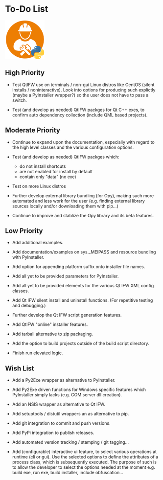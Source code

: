 # To-Do List 
![distbuilder logo](https://raw.githubusercontent.com/BuvinJT/distbuilder/master/docs/img/distbuilder128.png)
 
## High Priority

* Test QtIFW use on terminals / non-gui Linux distros like CentOS 
(silent installs / noninteractive). Look into options for producing such 
explictly (maybe a PyInstaller wrapper?) so the user does not have to pass a 
switch. 

* Test (and develop as needed) QtIFW packges for Qt C++ exes, 
to confirm auto dependency collection (include QML based projects).

## Moderate Priority

* Continue to expand upon the documentation, especially with
regard to the high level classes and the various configuration options.

* Test (and develop as needed) QtIFW packges which: 
	* do not install shortcuts
	* are not enabled for install by default
	* contain only "data" (no exe)

* Test on more Linux distros

* Further develop external library bundling (for Opy), making such 
more automated and less work for the user (e.g. finding external library 
sources locally and/or downloading them with pip...)
			
* Continue to improve and stablize the Opy library and its beta features.

## Low Priority

* Add additional examples.

* Add documentation/examples on sys._MEIPASS and resource bundling 
with PyInstaller. 

* Add option for appending platform suffix onto installer file names. 

* Add all yet to be provided parameters for PyInstaller.  

* Add all yet to be provided elements for the various Qt IFW 
XML config classes.  

* Add Qt IFW silent install and uninstall functions. 
(For repetitive testing and debugging.)  

* Further develop the Qt IFW script generation features. 

* Add QtIFW "online" installer features.

* Add tarball alternative to zip packaging.

* Add the option to build projects outside of the build script directory.  

* Finish run elevated logic. 

## Wish List		

* Add a Py2Exe wrapper as alternative to PyInstaller.

* Add Py2Exe driven functions for Windows specific features 
which PyInstaller simply lacks (e.g. COM server dll creation).

* Add an NSIS wrapper as alternative to Qt IFW.

* Add setuptools / distutil wrappers an as alternative to pip.  

* Add git integration to commit and push versions.

* Add PyPi integration to publish releases.

* Add automated version tracking / stamping / git tagging...
  
* Add (configurable) interactive ui feature, to select various 
operations at runtime (cli or gui).  Use the selected options
to define the attributes of a process class, which is subsequently
executed.  The purpose of such is to allow the developer to
select the options needed at the moment e.g. build exe, run exe, 
build installer, include obfuscation...
